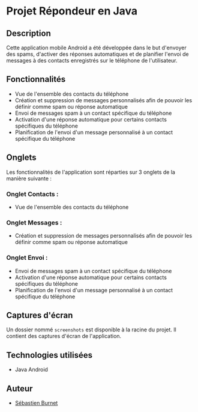 # Projet Répondeur en Java

## Description
Cette application mobile Android a été développée dans le but d'envoyer des spams, d'activer des réponses automatiques et de planifier l'envoi de messages à des contacts enregistrés sur le téléphone de l'utilisateur.

## Fonctionnalités
- Vue de l'ensemble des contacts du téléphone
- Création et suppression de messages personnalisés afin de pouvoir les définir comme spam ou réponse automatique
- Envoi de messages spam à un contact spécifique du téléphone
- Activation d'une réponse automatique pour certains contacts spécifiques du téléphone
- Planification de l'envoi d'un message personnalisé à un contact spécifique du téléphone

## Onglets
Les fonctionnalités de l'application sont réparties sur 3 onglets de la manière suivante : 
### Onglet Contacts :
- Vue de l'ensemble des contacts du téléphone
### Onglet Messages :
- Création et suppression de messages personnalisés afin de pouvoir les définir comme spam ou réponse automatique
### Onglet Envoi :
- Envoi de messages spam à un contact spécifique du téléphone
- Activation d'une réponse automatique pour certains contacts spécifiques du téléphone
- Planification de l'envoi d'un message personnalisé à un contact spécifique du téléphone

## Captures d'écran
Un dossier nommé `screenshots` est disponible à la racine du projet. Il contient des captures d'écran de l'application.

## Technologies utilisées
- Java Android

## Auteur
- [Sébastien Burnet](https://github.com/sebastien-brnt)
